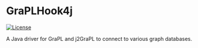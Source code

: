 # GraPLHook4j
[![License](https://img.shields.io/badge/License-Apache%202.0-blue.svg)](https://opensource.org/licenses/Apache-2.0)

A Java driver for GraPL and j2GraPL to connect to various graph databases.
